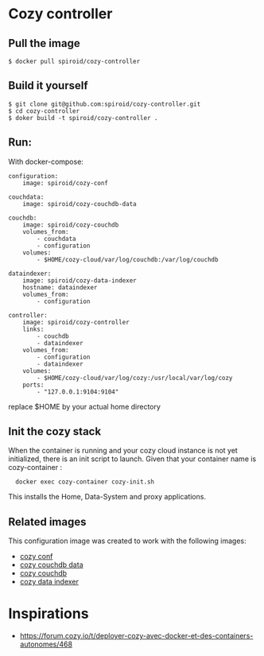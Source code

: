 # Cozy controller

## Pull the image

```
$ docker pull spiroid/cozy-controller
```


## Build it yourself

```
$ git clone git@github.com:spiroid/cozy-controller.git
$ cd cozy-controller
$ doker build -t spiroid/cozy-controller .
```


## Run:

With docker-compose:

```
configuration:
    image: spiroid/cozy-conf

couchdata:
    image: spiroid/cozy-couchdb-data

couchdb:
    image: spiroid/cozy-couchdb
    volumes_from:
        - couchdata
        - configuration
    volumes:
        - $HOME/cozy-cloud/var/log/couchdb:/var/log/couchdb

dataindexer:
    image: spiroid/cozy-data-indexer
    hostname: dataindexer
    volumes_from:
        - configuration

controller:
    image: spiroid/cozy-controller
    links:
        - couchdb
        - dataindexer
    volumes_from:
        - configuration
        - dataindexer
    volumes:
        - $HOME/cozy-cloud/var/log/cozy:/usr/local/var/log/cozy
    ports:
        - "127.0.0.1:9104:9104"
```

replace $HOME by your actual home directory

## Init the cozy stack

When the container is running and your cozy cloud instance is not yet initialized, there is an init script to launch.
Given that your container name is cozy-container :

```
  docker exec cozy-container cozy-init.sh
```

This installs the Home, Data-System and proxy applications.


## Related images

This configuration image was created to work with the following images:

  * [cozy conf](https://github.com/spiroid/cozy-conf)
  * [cozy couchdb data](https://github.com/spiroid/cozy-couchdb-data) 
  * [cozy couchdb](https://github.com/spiroid/cozy-couchdb)
  * [cozy data indexer](https://github.com/spiroid/cozy-data-indexer)


# Inspirations

 * https://forum.cozy.io/t/deployer-cozy-avec-docker-et-des-containers-autonomes/468
